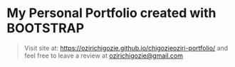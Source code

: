 # My Personal Portfolio created with BOOTSTRAP

> Visit site at: https://ozirichigozie.github.io/chigozieoziri-portfolio/ and feel free to leave a review at ozirichigozie@gmail.com
